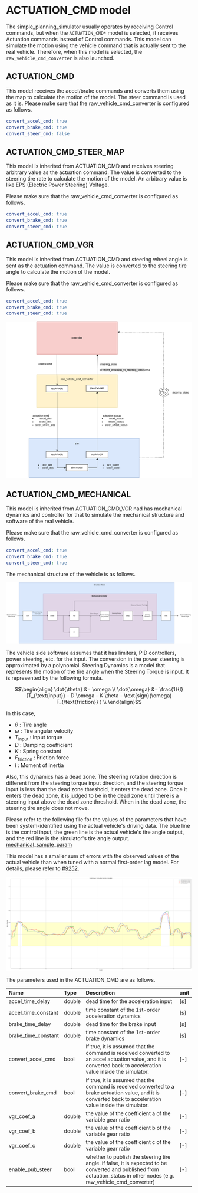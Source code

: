 # ACTUATION_CMD model

The simple_planning_simulator usually operates by receiving Control commands, but when the `ACTUATION_CMD*` model is selected, it receives Actuation commands instead of Control commands. This model can simulate the motion using the vehicle command that is actually sent to the real vehicle. Therefore, when this model is selected, the `raw_vehicle_cmd_converter` is also launched.

## ACTUATION_CMD

This model receives the accel/brake commands and converts them using the map to calculate the motion of the model. The steer command is used as it is.
Please make sure that the raw_vehicle_cmd_converter is configured as follows.

```yaml
convert_accel_cmd: true
convert_brake_cmd: true
convert_steer_cmd: false
```

## ACTUATION_CMD_STEER_MAP

This model is inherited from ACTUATION_CMD and receives steering arbitrary value as the actuation command.
The value is converted to the steering tire rate to calculate the motion of the model. An arbitrary value is like EPS (Electric Power Steering) Voltage.

Please make sure that the raw_vehicle_cmd_converter is configured as follows.

```yaml
convert_accel_cmd: true
convert_brake_cmd: true
convert_steer_cmd: true
```

## ACTUATION_CMD_VGR

This model is inherited from ACTUATION_CMD and steering wheel angle is sent as the actuation command.
The value is converted to the steering tire angle to calculate the motion of the model.

Please make sure that the raw_vehicle_cmd_converter is configured as follows.

```yaml
convert_accel_cmd: true
convert_brake_cmd: true
convert_steer_cmd: true
```

![vgr_sim](../media/vgr_sim.drawio.svg)

## ACTUATION_CMD_MECHANICAL

This model is inherited from ACTUATION_CMD_VGR nad has mechanical dynamics and controller for that to simulate the mechanical structure and software of the real vehicle.

Please make sure that the raw_vehicle_cmd_converter is configured as follows.

```yaml
convert_accel_cmd: true
convert_brake_cmd: true
convert_steer_cmd: true
```

The mechanical structure of the vehicle is as follows.

![mechanical_controller](../media/mechanical_controller.drawio.svg)

The vehicle side software assumes that it has limiters, PID controllers, power steering, etc. for the input.
The conversion in the power steering is approximated by a polynomial.
Steering Dynamics is a model that represents the motion of the tire angle when the Steering Torque is input. It is represented by the following formula.

```math
\begin{align}
\dot{\theta} &= \omega \\
\dot{\omega} &= \frac{1}{I} (T_{\text{input}} - D \omega - K \theta - \text{sign}(\omega) F_{\text{friction}} ) \\
\end{align}
```

In this case,

- $\theta$ : Tire angle
- $\omega$ : Tire angular velocity
- $T_{\text{input}}$ : Input torque
- $D$ : Damping coefficient
- $K$ : Spring constant
- $F_{\text{friction}}$ : Friction force
- $I$ : Moment of inertia

Also, this dynamics has a dead zone.
The steering rotation direction is different from the steering torque input direction, and the steering torque input is less than the dead zone threshold, it enters the dead zone. Once it enters the dead zone, it is judged to be in the dead zone until there is a steering input above the dead zone threshold. When in the dead zone, the steering tire angle does not move.

Please refer to the following file for the values of the parameters that have been system-identified using the actual vehicle's driving data.
The blue line is the control input, the green line is the actual vehicle's tire angle output, and the red line is the simulator's tire angle output.
[mechanical_sample_param](../param/simple_planning_simulator_mechanical_sample.param.yaml)

This model has a smaller sum of errors with the observed values of the actual vehicle than when tuned with a normal first-order lag model. For details, please refer to [#9252](https://github.com/autowarefoundation/autoware.universe/pull/9300).

![mechanical_controller_system_identification](../media/mechanical_controller_system_identification.png)

The parameters used in the ACTUATION_CMD are as follows.

| Name                | Type   | Description                                                                                                                                                              | unit |
| :------------------ | :----- | :----------------------------------------------------------------------------------------------------------------------------------------------------------------------- | :--- |
| accel_time_delay    | double | dead time for the acceleration input                                                                                                                                     | [s]  |
| accel_time_constant | double | time constant of the 1st-order acceleration dynamics                                                                                                                     | [s]  |
| brake_time_delay    | double | dead time for the brake input                                                                                                                                            | [s]  |
| brake_time_constant | double | time constant of the 1st-order brake dynamics                                                                                                                            | [s]  |
| convert_accel_cmd   | bool   | If true, it is assumed that the command is received converted to an accel actuation value, and it is converted back to acceleration value inside the simulator.          | [-]  |
| convert_brake_cmd   | bool   | If true, it is assumed that the command is received converted to a brake actuation value, and it is converted back to acceleration value inside the simulator.           | [-]  |
| vgr_coef_a          | double | the value of the coefficient a of the variable gear ratio                                                                                                                | [-]  |
| vgr_coef_b          | double | the value of the coefficient b of the variable gear ratio                                                                                                                | [-]  |
| vgr_coef_c          | double | the value of the coefficient c of the variable gear ratio                                                                                                                | [-]  |
| enable_pub_steer    | bool   | whether to publish the steering tire angle. if false, it is expected to be converted and published from actuation_status in other nodes (e.g. raw_vehicle_cmd_converter) | [-]  |
